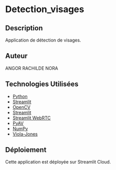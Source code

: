 # Detection_visages

## Description
Application de détection de visages.

## Auteur
ANGOR RACHILDE NORA

## Technologies Utilisées
* [Python](https://www.python.org/)
* [Streamlit](https://streamlit.io/)
* [OpenCV](https://docs.opencv.org/master/index.html)  
* [Streamlit](https://docs.streamlit.io/)  
* [Streamlit WebRTC](https://pypi.org/project/streamlit-webrtc/)  
* [PyAV](https://pyav.org/docs/stable/)  
* [NumPy](https://numpy.org/)  
* [Viola-Jones](https://www.baeldung.com/cs/viola-jones-algorithm)  

## Déploiement

Cette application est déployée sur Streamlit Cloud.


